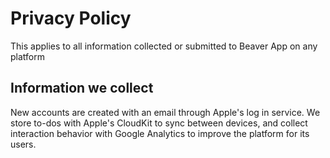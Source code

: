 # Privacy Policy

This applies to all information collected or submitted to Beaver App on any platform

## Information we collect
New accounts are created with an email through Apple's log in service. We store to-dos with Apple's CloudKit to sync between devices, and collect interaction behavior with Google Analytics to improve the platform for its users.
